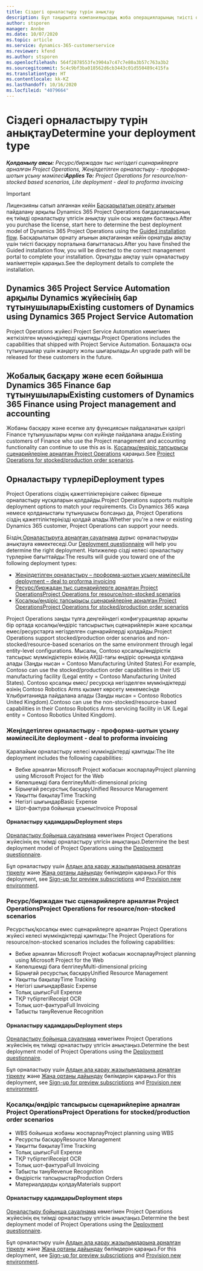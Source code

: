 ```yaml
---
title: Сіздегі орналастыру түрін анықтау
description: Бұл тақырыпта компанияңыздың жоба операцияларының тиісті орналастыру түрін анықтауға көмектесу үшін ақпарат береді.
author: stsporen
manager: Annbe
ms.date: 10/07/2020
ms.topic: article
ms.service: dynamics-365-customerservice
ms.reviewer: kfend
ms.author: stsporen
ms.openlocfilehash: 564f2878553fe3904a7c47c7e80a3b57c763a3b2
ms.sourcegitcommit: 5c4c9bf3ba018562d6cb3443c01d550489c415fa
ms.translationtype: HT
ms.contentlocale: kk-KZ
ms.lasthandoff: 10/16/2020
ms.locfileid: "4079664"
---
```

# <a name="determine-your-deployment-type"></a><span data-ttu-id="8f4b2-103">Сіздегі орналастыру түрін анықтау</span><span class="sxs-lookup"><span data-stu-id="8f4b2-103">Determine your deployment type</span></span>

<span data-ttu-id="8f4b2-104">_**Қолданылу аясы:** Ресурс/биржадан тыс негіздегі сценарийлерге арналған Project Operations, Жеңілдетілген орналастыру - проформа-шотын ұсыну мәмілесі_</span><span class="sxs-lookup"><span data-stu-id="8f4b2-104">_**Applies To:** Project Operations for resource/non-stocked based scenarios, Lite deployment - deal to proforma invoicing_</span></span>

> [!IMPORTANT]
> <span data-ttu-id="8f4b2-105">Лицензияны сатып алғаннан кейін [Басқарылатын орнату ағынын](https://aka.ms/provisionprojectoperations) пайдалану арқылы Dynamics 365 Project Operations бағдарламасының ең тиімді орналастыру үлгісін анықтау үшін осы жерден бастаңыз.</span><span class="sxs-lookup"><span data-stu-id="8f4b2-105">After you purchase the license, start here to determine the best deployment model of Dynamics 365 Project Operations using the [Guided installation flow](https://aka.ms/provisionprojectoperations).</span></span>
> <span data-ttu-id="8f4b2-106">Басқарылатын орнату ағынын аяқтағаннан кейін орнатуды аяқтау үшін тиісті басқару порталына бағытталасыз.</span><span class="sxs-lookup"><span data-stu-id="8f4b2-106">After you have finshed the Guided installation flow, you will be directed to the correct management portal to complete your installation.</span></span> <span data-ttu-id="8f4b2-107">Орнатуды аяқтау үшін орналастыру мәліметтерін қараңыз.</span><span class="sxs-lookup"><span data-stu-id="8f4b2-107">See the deployment details to complete the installation.</span></span>


## <a name="existing-customers-of-dynamics-using-dynamics-365-project-service-automation"></a><span data-ttu-id="8f4b2-108">Dynamics 365 Project Service Automation арқылы Dynamics жүйесінің бар тұтынушылары</span><span class="sxs-lookup"><span data-stu-id="8f4b2-108">Existing customers of Dynamics using Dynamics 365 Project Service Automation</span></span>
<span data-ttu-id="8f4b2-109">Project Operations жүйесі Project Service Automation көмегімен жеткізілген мүмкіндіктерді қамтиды.</span><span class="sxs-lookup"><span data-stu-id="8f4b2-109">Project Operations includes the capabilities that shipped with Project Service Automation.</span></span> <span data-ttu-id="8f4b2-110">Болашақта осы тұтынушылар үшін жаңарту жолы шығарылады.</span><span class="sxs-lookup"><span data-stu-id="8f4b2-110">An upgrade path will be released for these customers in the future.</span></span>

## <a name="existing-customers-of-dynamics-365-finance-using-project-management-and-accounting"></a><span data-ttu-id="8f4b2-111">Жобалық басқару және есеп бойынша Dynamics 365 Finance бар тұтынушылары</span><span class="sxs-lookup"><span data-stu-id="8f4b2-111">Existing customers of Dynamics 365 Finance using Project management and accounting</span></span> 

<span data-ttu-id="8f4b2-112">Жобаны басқару және есепке алу функциясын пайдаланатын қазіргі Finance тұтынушылары мұны сол күйінде пайдалана алады.</span><span class="sxs-lookup"><span data-stu-id="8f4b2-112">Existing customers of Finance who use the Project management and accounting functionality can continue to use this as is.</span></span> <span data-ttu-id="8f4b2-113">[Қосалқы/өндіріс тапсырысы сценарийлеріне арналған Project Operations](#pma) қараңыз.</span><span class="sxs-lookup"><span data-stu-id="8f4b2-113">See [Project Operations for stocked/production order scenarios](#pma).</span></span>


## <a name="deployment-types"></a><span data-ttu-id="8f4b2-114">Орналастыру түрлері</span><span class="sxs-lookup"><span data-stu-id="8f4b2-114">Deployment types</span></span>
<span data-ttu-id="8f4b2-115">Project Operations сіздің қажеттіліктеріңізге сәйкес бірнеше орналастыру нұсқаларын қолдайды.</span><span class="sxs-lookup"><span data-stu-id="8f4b2-115">Project Operations supports multiple deployment options to match your requirements.</span></span> <span data-ttu-id="8f4b2-116">Сіз Dynamics 365 жаңа немесе қолданыстағы тұтынушысы болсаңыз да, Project Operations сіздің қажеттіліктеріңізді қолдай алады.</span><span class="sxs-lookup"><span data-stu-id="8f4b2-116">Whether you're a new or existing Dynamics 365 customer, Project Operations can support your needs.</span></span>

<span data-ttu-id="8f4b2-117">Біздің[ Орналастыруға арналған сауалнама](https://aka.ms/provisionprojectoperations) дұрыс орналастыруды анықтауға көмектеседі.</span><span class="sxs-lookup"><span data-stu-id="8f4b2-117">Our [Deployment questionnaire](https://aka.ms/provisionprojectoperations) will help you determine the right deployment.</span></span> <span data-ttu-id="8f4b2-118">Нәтижелер сізді келесі орналастыру түрлеріне бағыттайды:</span><span class="sxs-lookup"><span data-stu-id="8f4b2-118">The results will guide you toward one of the following deployment types:</span></span>

- [<span data-ttu-id="8f4b2-119">Жеңілдетілген орналастыру – проформа-шотын ұсыну мәмілесі</span><span class="sxs-lookup"><span data-stu-id="8f4b2-119">Lite deployment – deal to proforma invoicing</span></span>](#lite)
- [<span data-ttu-id="8f4b2-120">Ресурс/биржадан тыс сценарийлерге арналған Project Operations</span><span class="sxs-lookup"><span data-stu-id="8f4b2-120">Project Operations for resource/non-stocked scenarios</span></span>](#integrated)
- [<span data-ttu-id="8f4b2-121">Қосалқы/өндіріс тапсырысы сценарийлеріне арналған Project Operations</span><span class="sxs-lookup"><span data-stu-id="8f4b2-121">Project Operations for stocked/production order scenarios</span></span>](#pma)

<span data-ttu-id="8f4b2-122">Project Operations заңды тұлға деңгейіндегі конфигурациялар арқылы бір ортада қосалқы/өндіріс тапсырыстың сценарийлерін және қосалқы емес/ресурстарға негізделген сценарийлерді қолдайды.</span><span class="sxs-lookup"><span data-stu-id="8f4b2-122">Project Operations support stocked/production order scenarios and non-stocked/resource-based scenarios on the same environment through legal entity-level configurations.</span></span> <span data-ttu-id="8f4b2-123">Мысалы, Contoso қосалқы/өндірістік тапсырыс мүмкіндіктерін өзінің АҚШ-тағы өндіріс орнында қолдана алады (Заңды нысан = Contoso Manufacturing United States).</span><span class="sxs-lookup"><span data-stu-id="8f4b2-123">For example, Contoso can use the stocked/production order capabilities in their US manufacturing facility (Legal entity = Contoso Manufacturing United States).</span></span> <span data-ttu-id="8f4b2-124">Contoso қосалқы емес/ ресурсқа негізделген мүмкіндіктерді өзінің Contoso Robotics Arms қызмет көрсету мекемесінде Ұлыбританияда пайдалана алады (Заңды нысан = Contoso Robotics United Kingdom).</span><span class="sxs-lookup"><span data-stu-id="8f4b2-124">Contoso can use the non-stocked/resource-based capabilities in their Contoso Robotics Arms servicing facility in UK (Legal entity = Contoso Robotics United Kingdom).</span></span>

### <a name="lite-deployment---deal-to-proforma-invoicing"></a><a  name="lite"></a><span data-ttu-id="8f4b2-125">Жеңілдетілген орналастыру - проформа-шотын ұсыну мәмілесі</span><span class="sxs-lookup"><span data-stu-id="8f4b2-125">Lite deployment - deal to proforma invoicing</span></span>

<span data-ttu-id="8f4b2-126">Қарапайым орналастыру келесі мүмкіндіктерді қамтиды:</span><span class="sxs-lookup"><span data-stu-id="8f4b2-126">The lite deployment includes the following capabilities:</span></span>

- <span data-ttu-id="8f4b2-127">Вебке арналған Microsoft Project жобасын жоспарлау</span><span class="sxs-lookup"><span data-stu-id="8f4b2-127">Project planning using Microsoft Project for the Web</span></span>
- <span data-ttu-id="8f4b2-128">Көпөлшемді баға белгілеу</span><span class="sxs-lookup"><span data-stu-id="8f4b2-128">Multi-dimensional pricing</span></span>
- <span data-ttu-id="8f4b2-129">Бірыңғай ресурстық басқару</span><span class="sxs-lookup"><span data-stu-id="8f4b2-129">Unified Resource Management</span></span>
- <span data-ttu-id="8f4b2-130">Уақытты бақылау</span><span class="sxs-lookup"><span data-stu-id="8f4b2-130">Time Tracking</span></span>
- <span data-ttu-id="8f4b2-131">Негізгі шығындар</span><span class="sxs-lookup"><span data-stu-id="8f4b2-131">Basic Expense</span></span>
- <span data-ttu-id="8f4b2-132">Шот-фактура бойынша ұсыныс</span><span class="sxs-lookup"><span data-stu-id="8f4b2-132">Invoice Proposal</span></span>

#### <a name="deployment-steps"></a><span data-ttu-id="8f4b2-133">Орналастыру қадамдары</span><span class="sxs-lookup"><span data-stu-id="8f4b2-133">Deployment steps</span></span>
<span data-ttu-id="8f4b2-134">[Орналастыру бойынша сауалнама](https://aka.ms/provisionprojectoperations) көмегімен Project Operations жүйесінің ең тиімді орналастыру үлгісін анықтаңыз.</span><span class="sxs-lookup"><span data-stu-id="8f4b2-134">Determine the best deployment model of Project Operations using the [Deployment questionnaire](https://aka.ms/provisionprojectoperations).</span></span>

<span data-ttu-id="8f4b2-135">Бұл орналастыру үшін [Алдын ала қарау жазылымдарына арналған тіркелу](lite-preview-subscription-sign-up.md) және [Жаңа ортаны дайындау](lite-deployment.md) бөлімдерін қараңыз.</span><span class="sxs-lookup"><span data-stu-id="8f4b2-135">For this deployment, see [Sign-up for preview subscriptions](lite-preview-subscription-sign-up.md) and [Provision new environment](lite-deployment.md).</span></span> 


### <a name="project-operations-for-resourcenon-stocked-scenarios"></a><a name="integrated"></a><span data-ttu-id="8f4b2-136">Ресурс/биржадан тыс сценарийлерге арналған Project Operations</span><span class="sxs-lookup"><span data-stu-id="8f4b2-136">Project Operations for resource/non-stocked scenarios</span></span>
<span data-ttu-id="8f4b2-137">Ресурстық/қосалқы емес сценарийлерге арналған Project Operations жүйесі келесі мүмкіндіктерді қамтиды:</span><span class="sxs-lookup"><span data-stu-id="8f4b2-137">The Project Operations for resource/non-stocked scenarios includes the following capabilities:</span></span>
  
- <span data-ttu-id="8f4b2-138">Вебке арналған Microsoft Project жобасын жоспарлау</span><span class="sxs-lookup"><span data-stu-id="8f4b2-138">Project planning using Microsoft Project for the Web</span></span>
- <span data-ttu-id="8f4b2-139">Көпөлшемді баға белгілеу</span><span class="sxs-lookup"><span data-stu-id="8f4b2-139">Multi-dimensional pricing</span></span>
- <span data-ttu-id="8f4b2-140">Бірыңғай ресурстық басқару</span><span class="sxs-lookup"><span data-stu-id="8f4b2-140">Unified Resource Management</span></span>
- <span data-ttu-id="8f4b2-141">Уақытты бақылау</span><span class="sxs-lookup"><span data-stu-id="8f4b2-141">Time Tracking</span></span>
- <span data-ttu-id="8f4b2-142">Негізгі шығындар</span><span class="sxs-lookup"><span data-stu-id="8f4b2-142">Basic Expense</span></span>
- <span data-ttu-id="8f4b2-143">Толық шығыс</span><span class="sxs-lookup"><span data-stu-id="8f4b2-143">Full Expense</span></span>
- <span data-ttu-id="8f4b2-144">ТҚР түбіртегі</span><span class="sxs-lookup"><span data-stu-id="8f4b2-144">Receipt OCR</span></span>
- <span data-ttu-id="8f4b2-145">Толық шот-фактура</span><span class="sxs-lookup"><span data-stu-id="8f4b2-145">Full Invoicing</span></span>
- <span data-ttu-id="8f4b2-146">Табысты тану</span><span class="sxs-lookup"><span data-stu-id="8f4b2-146">Revenue Recognition</span></span>

#### <a name="deployment-steps"></a><span data-ttu-id="8f4b2-147">Орналастыру қадамдары</span><span class="sxs-lookup"><span data-stu-id="8f4b2-147">Deployment steps</span></span>
<span data-ttu-id="8f4b2-148">[Орналастыру бойынша сауалнама](https://aka.ms/provisionprojectoperations) көмегімен Project Operations жүйесінің ең тиімді орналастыру үлгісін анықтаңыз.</span><span class="sxs-lookup"><span data-stu-id="8f4b2-148">Determine the best deployment model of Project Operations using the [Deployment questionnaire](https://aka.ms/provisionprojectoperations).</span></span>

<span data-ttu-id="8f4b2-149">Бұл орналастыру үшін [Алдын ала қарау жазылымдарына арналған тіркелу](resource-sign-up-preview-subscription.md) және [Жаңа ортаны дайындау](resource-provision-new-environment.md) бөлімдерін қараңыз.</span><span class="sxs-lookup"><span data-stu-id="8f4b2-149">For this deployment, see [Sign-up for preview subscriptions](resource-sign-up-preview-subscription.md) and [Provision new environment](resource-provision-new-environment.md).</span></span> 


### <a name="project-operations-for-stockedproduction-order-scenarios"></a><a name="pma"></a><span data-ttu-id="8f4b2-150">Қосалқы/өндіріс тапсырысы сценарийлеріне арналған Project Operations</span><span class="sxs-lookup"><span data-stu-id="8f4b2-150">Project Operations for stocked/production order scenarios</span></span>

- <span data-ttu-id="8f4b2-151">WBS бойынша жобаны жоспарлау</span><span class="sxs-lookup"><span data-stu-id="8f4b2-151">Project planning using WBS</span></span>
- <span data-ttu-id="8f4b2-152">Ресурсты басқару</span><span class="sxs-lookup"><span data-stu-id="8f4b2-152">Resource Management</span></span>
- <span data-ttu-id="8f4b2-153">Уақытты бақылау</span><span class="sxs-lookup"><span data-stu-id="8f4b2-153">Time Tracking</span></span>
- <span data-ttu-id="8f4b2-154">Толық шығыс</span><span class="sxs-lookup"><span data-stu-id="8f4b2-154">Full Expense</span></span>
- <span data-ttu-id="8f4b2-155">ТҚР түбіртегі</span><span class="sxs-lookup"><span data-stu-id="8f4b2-155">Receipt OCR</span></span>
- <span data-ttu-id="8f4b2-156">Толық шот-фактура</span><span class="sxs-lookup"><span data-stu-id="8f4b2-156">Full Invoicing</span></span>
- <span data-ttu-id="8f4b2-157">Табысты тану</span><span class="sxs-lookup"><span data-stu-id="8f4b2-157">Revenue Recognition</span></span>
- <span data-ttu-id="8f4b2-158">Өндірістік тапсырыстар</span><span class="sxs-lookup"><span data-stu-id="8f4b2-158">Production Orders</span></span>
- <span data-ttu-id="8f4b2-159">Материалдарды қолдау</span><span class="sxs-lookup"><span data-stu-id="8f4b2-159">Materials support</span></span>

#### <a name="deployment-steps"></a><span data-ttu-id="8f4b2-160">Орналастыру қадамдары</span><span class="sxs-lookup"><span data-stu-id="8f4b2-160">Deployment steps</span></span>
<span data-ttu-id="8f4b2-161">[Орналастыру бойынша сауалнама](https://aka.ms/provisionprojectoperations) көмегімен Project Operations жүйесінің ең тиімді орналастыру үлгісін анықтаңыз.</span><span class="sxs-lookup"><span data-stu-id="8f4b2-161">Determine the best deployment model of Project Operations using the [Deployment questionnaire](https://aka.ms/provisionprojectoperations).</span></span>

<span data-ttu-id="8f4b2-162">Бұл орналастыру үшін [Алдын ала қарау жазылымдарына арналған тіркелу](https://docs.microsoft.com/dynamics365/fin-ops-core/dev-itpro/dev-tools/sign-up-preview-subscription?toc=/dynamics365/finance/toc.json) және [Жаңа ортаны дайындау](https://docs.microsoft.com/dynamics365/fin-ops-core/dev-itpro/deployment/deploy-demo-environment?toc=/dynamics365/finance/toc.json) бөлімдерін қараңыз.</span><span class="sxs-lookup"><span data-stu-id="8f4b2-162">For this deployment, see [Sign-up for preview subscriptions](https://docs.microsoft.com/dynamics365/fin-ops-core/dev-itpro/dev-tools/sign-up-preview-subscription?toc=/dynamics365/finance/toc.json) and [Provision new environment](https://docs.microsoft.com/dynamics365/fin-ops-core/dev-itpro/deployment/deploy-demo-environment?toc=/dynamics365/finance/toc.json).</span></span> 


